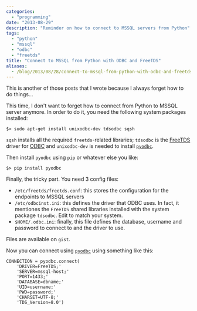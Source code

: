 ```yaml
---
categories:
  - "programming"
date: "2013-08-29"
description: "Reminder on how to connect to MSSQL servers from Python"
tags:
  - "python"
  - "mssql"
  - "odbc"
  - "freetds"
title: "Connect to MSSQL from Python with ODBC and FreeTDS"
aliases:
  - /blog/2013/08/28/connect-to-mssql-from-python-with-odbc-and-freetds
---
```


This is another of those posts that I wrote because I always forget how to do
things...

This time, I don't want to forget how to connect from Python to MSSQL server
anymore. In order to do it, you need the following system packages installed:

    $> sudo apt-get install unixodbc-dev tdsodbc sqsh

`sqsh` installs all the required `freetds`-related  libraries; `tdsodbc` is the
[FreeTDS][3] driver for [ODBC][2] and `unixodbc-dev` is needed to install
[`pyodbc`][1].

Then install `pyodbc` using `pip` or whatever else you like:

    $> pip install pyodbc

Finally, the tricky part. You need 3 config files:

* `/etc/freetds/freetds.conf`: this stores the configuration for the
  endpoints to MSSQL servers
* `/etc/odbcinst.ini`: this defines the driver that ODBC uses. In fact, it
  mentiones the `FreeTDS` shared libraries installed with the system
  package `tdsodbc`. Edit to match your system.
* `$HOME/.odbc.ini`: finally, this file defines the database, username and
  password to connect to and the driver to use.

Files are available on `gist`.

<script src="https://gist.github.com/lbolla/6364001.js"></script>

Now you can connect using [`pyodbc`][1] using something like this:

    CONNECTION = pyodbc.connect(
        'DRIVER=FreeTDS;'
        'SERVER=mssql-host;'
        'PORT=1433;'
        'DATABASE=dbname;'
        'UID=username;'
        'PWD=password;'
        'CHARSET=UTF-8;'
        'TDS_Version=8.0')

   [1]: https://code.google.com/p/pyodbc/
   [2]: http://en.wikipedia.org/wiki/ODBC
   [3]: http://en.wikipedia.org/wiki/FreeTDS
   [4]: https://gist.github.com/lbolla/6364001
